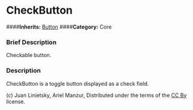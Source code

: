 #  CheckButton  
####**Inherits:** [Button](class_button)
####**Category:** Core

###  Brief Description  
Checkable button.

###  Description  
CheckButton is a toggle button displayed as a check field.


(c) Juan Linietsky, Ariel Manzur, Distributed under the terms of the [CC By](https://creativecommons.org/licenses/by/3.0/legalcode) license.
